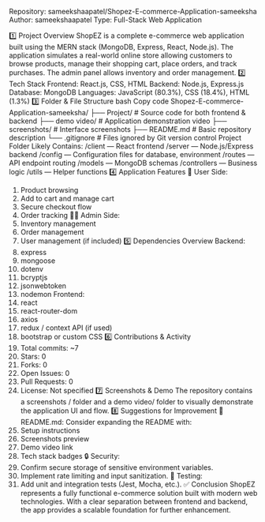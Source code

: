 Repository: sameekshaapatel/Shopez-E-commerce-Application-sameeksha
Author: sameekshaapatel
Type: Full-Stack Web Application

1️⃣ Project Overview
ShopEZ is a complete e-commerce web application built using the MERN stack (MongoDB, Express, React, Node.js). The application simulates a real-world online store allowing customers to browse products, manage their shopping cart, place orders, and track purchases. The admin panel allows inventory and order management.
2️⃣ Tech Stack
Frontend: React.js, CSS, HTML
Backend: Node.js, Express.js
Database: MongoDB
Languages: JavaScript (80.3%), CSS (18.4%), HTML (1.3%)
3️⃣ Folder & File Structure
bash
Copy code
Shopez-E-commerce-Application-sameeksha/
├── Project/               # Source code for both frontend & backend
├── demo video/            # Application demonstration video
├── screenshots/           # Interface screenshots
├── README.md              # Basic repository description
└── .gitignore             # Files ignored by Git version control
Project Folder Likely Contains:
/client — React frontend
/server — Node.js/Express backend
/config — Configuration files for database, environment
/routes — API endpoint routing
/models — MongoDB schemas
/controllers — Business logic
/utils — Helper functions
4️⃣ Application Features
🛒 User Side:
1. Product browsing
2. Add to cart and manage cart
3. Secure checkout flow
4. Order tracking
🧑‍💼 Admin Side:
1. Inventory management
2. Order management
3. User management (if included)
5️⃣ Dependencies Overview
Backend:
1. express
2. mongoose
3. dotenv
4. bcryptjs
5. jsonwebtoken
6. nodemon
Frontend:
1. react
2. react-router-dom
3. axios
4. redux / context API (if used)
5. bootstrap or custom CSS
6️⃣ Contributions & Activity
1. Total commits: ~7
2. Stars: 0
3. Forks: 0
4. Open Issues: 0
5. Pull Requests: 0
6. License: Not specified
7️⃣ Screenshots & Demo
The repository contains a screenshots / folder and a demo video/ folder to visually demonstrate the application UI and flow.
8️⃣ Suggestions for Improvement
📄 README.md: Consider expanding the README with:
1. Setup instructions
2. Screenshots preview
3. Demo video link
4. Tech stack badges
🔒 Security:
1. Confirm secure storage of sensitive environment variables.
2. Implement rate limiting and input sanitization.
🧪 Testing:
1. Add unit and integration tests (Jest, Mocha, etc.).
✅ Conclusion
ShopEZ represents a fully functional e-commerce solution built with modern web technologies. With a clear separation between frontend and backend, the app provides a scalable foundation for further enhancement.

